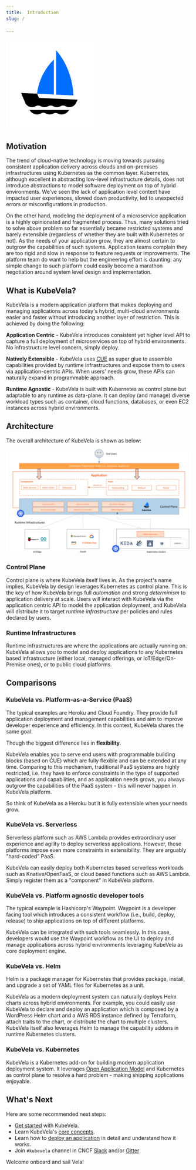 ```yaml
---
title:  Introduction
slug: / 

---
```


![alt](resources/KubeVela-01.png)

## Motivation

The trend of cloud-native technology is moving towards pursuing consistent application delivery across clouds and on-premises infrastructures using Kubernetes as the common layer. Kubernetes, although excellent in abstracting low-level infrastructure details, does not introduce abstractions to model software deployment on top of hybrid environments. We’ve seen the lack of application level context have impacted user experiences, slowed down productivity, led to unexpected errors or misconfigurations in production.

On the other hand, modeling the deployment of a microservice application is a highly opinionated and fragmented process. Thus, many solutions tried to solve above problem so far essentially became restricted systems and barely extensible (regardless of whether they are built with Kubernetes or not). As the needs of your application grow, they are almost certain to outgrow the capabilities of such systems. Application teams complain they are too rigid and slow in response to feature requests or improvements. The platform team do want to help but the engineering effort is daunting: any simple change to such platform could easily become a marathon negotiation around system level design and implementation.

## What is KubeVela?

KubeVela is a modern application platform that makes deploying and managing applications across today's hybrid, multi-cloud environments easier and faster without introducing another layer of restriction. This is achieved by doing the following:

**Application Centric** - KubeVela introduces consistent yet higher level API to capture a full deployment of microservices on top of hybrid environments. No infrastructure level concern, simply deploy.

**Natively Extensible** - KubeVela uses [CUE](https://cuelang.org/) as super glue to assemble capabilities provided by runtime infrastructures and expose them to users via application-centric APIs. When users' needs grow, these APIs can naturally expand in programmable approach.

**Runtime Agnostic** - KubeVela is built with Kubernetes as control plane but adaptable to any runtime as data-plane. It can deploy (and manage) diverse workload types such as container, cloud functions, databases, or even EC2 instances across hybrid environments.

## Architecture

The overall architecture of KubeVela is shown as below:

![alt](resources/arch.png)

### Control Plane

Control plane is where KubeVela itself lives in. As the project's name implies, KubeVela by design leverages Kubernetes as control plane. This is the key of how KubeVela brings full *automation* and strong *determinism* to application delivery at scale. Users will interact with KubeVela via the  application centric API to model the application deployment, and KubeVela will distribute it to target *runtime infrastructure* per policies and rules declared by users.

### Runtime Infrastructures

Runtime infrastructures are where the applications are actually running on. KubeVela allows you to model and deploy applications to any Kubernetes based infrastructure (either local, managed offerings, or IoT/Edge/On-Premise ones), or to public cloud platforms.

## Comparisons

### KubeVela vs. Platform-as-a-Service (PaaS) 

The typical examples are Heroku and Cloud Foundry. They provide full application deployment and management capabilities and aim to improve developer experience and efficiency. In this context, KubeVela shares the same goal.

Though the biggest difference lies in **flexibility**.

KubeVela enables you to serve end users with programmable building blocks (based on CUE) which are fully flexible and can be extended at any time. Comparing to this mechanism, traditional PaaS systems are highly restricted, i.e. they have to enforce constraints in the type of supported applications and capabilities, and as application needs grows, you always outgrow the capabilities of the PaaS system - this will never happen in KubeVela platform.

So think of KubeVela as a Heroku but it is fully extensible when your needs grow.

### KubeVela vs. Serverless  

Serverless platform such as AWS Lambda provides extraordinary user experience and agility to deploy serverless applications. However, those platforms impose even more constraints in extensibility. They are arguably "hard-coded" PaaS.

KubeVela can easily deploy both Kubernetes based serverless workloads such as Knative/OpenFaaS, or cloud based functions such as AWS Lambda. Simply register them as a "component" in KubeVela platform.

### KubeVela vs. Platform agnostic developer tools

The typical example is Hashicorp's Waypoint. Waypoint is a developer facing tool which introduces a consistent workflow (i.e., build, deploy, release) to ship applications on top of different platforms.

KubeVela can be integrated with such tools seamlessly. In this case, developers would use the Waypoint workflow as the UI to deploy and manage applications across hybrid environments leveraging KubeVela as core deployment engine.

### KubeVela vs. Helm 

Helm is a package manager for Kubernetes that provides package, install, and upgrade a set of YAML files for Kubernetes as a unit. 

KubeVela as a modern deployment system can naturally deploys Helm charts across hybrid environments. For example, you could easily use KubeVela to declare and deploy an application which is composed by a WordPress Helm chart and a AWS RDS instance defined by Terraform, attach traits to the chart, or distribute the chart to multiple clusters. KubeVela itself also leverages Helm to manage the capability addons in runtime Kubernetes clusters.

### KubeVela vs. Kubernetes

KubeVela is a Kubernetes add-on for building modern application deployment system. It leverages [Open Application Model](https://github.com/oam-dev/spec) and Kubernetes as control plane to resolve a hard problem - making shipping applications enjoyable.

## What's Next

Here are some recommended next steps:
- [Get started](./quick-start) with KubeVela.
- Learn KubeVela's [core concepts](./concepts).
- Learn how to [deploy an application](end-user/application) in detail and understand how it works.
- Join `#kubevela` channel in CNCF [Slack](https://cloud-native.slack.com) and/or [Gitter](https://gitter.im/oam-dev/community)

Welcome onboard and sail Vela!